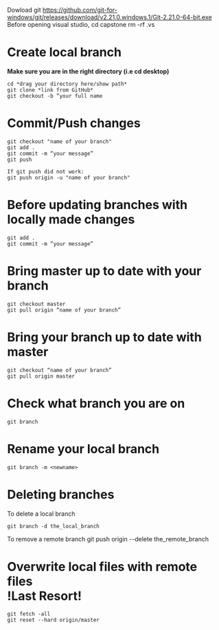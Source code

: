 Dowload git
https://github.com/git-for-windows/git/releases/download/v2.21.0.windows.1/Git-2.21.0-64-bit.exe
Before opening visual studio, 
    cd capstone
    rm -rf .vs
   
# Create local branch
**Make sure you are in the right directory (i.e cd desktop)**

    cd *drag your directory here/show path*
    git clone *link from GitHub*
    git checkout -b “your full name

# Commit/Push changes
    git checkout "name of your branch"
    git add .
    git commit -m “your message”
    git push

    If git push did not work:
    git push origin -u "name of your branch"

# Before updating branches with locally made changes
    git add .
    git commit -m “your message”

# Bring master up to date with your branch
    git checkout master 
    git pull origin “name of your branch”

# Bring your branch up to date with master
    git checkout “name of your branch”
    git pull origin master

# Check what branch you are on
    git branch 

# Rename your local branch
    git branch -m <newname>

# Deleting branches
To delete a local branch
    
    git branch -d the_local_branch

To remove a remote branch
    git push origin --delete the_remote_branch

# Overwrite	local files with remote files<br> **!Last Resort!**
    git fetch -all
    git reset --hard origin/master

